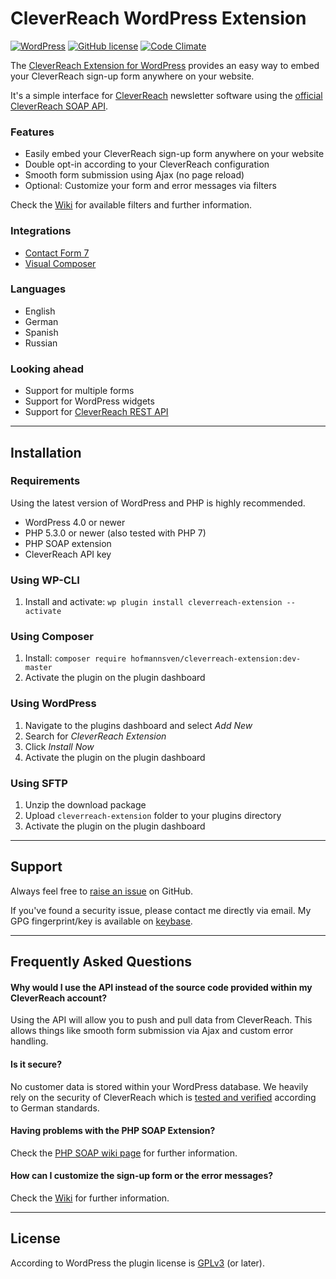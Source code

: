 # CleverReach WordPress Extension 

[![WordPress](https://img.shields.io/wordpress/v/github/hofmannsven/cleverreach-extension.svg?style=flat-square)](https://wordpress.org/plugins/cleverreach-extension/)
[![GitHub license](https://img.shields.io/badge/license-GPLv3-blue.svg?style=flat-square)](https://raw.githubusercontent.com/hofmannsven/cleverreach-extension/master/LICENSE.md)
[![Code Climate](https://img.shields.io/codeclimate/github/hofmannsven/cleverreach-extension.svg?style=flat-square)](https://codeclimate.com/github/hofmannsven/cleverreach-extension)

The [CleverReach Extension for WordPress](https://wordpress.org/plugins/cleverreach-extension/) provides an easy way to embed your CleverReach sign-up form anywhere on your website.

It's a simple interface for [CleverReach](https://www.cleverreach.com/) newsletter software using the [official CleverReach SOAP API](https://api.cleverreach.com/soap/doc/5.0/).

### Features
* Easily embed your CleverReach sign-up form anywhere on your website
* Double opt-in according to your CleverReach configuration
* Smooth form submission using Ajax (no page reload)
* Optional: Customize your form and error messages via filters 

Check the [Wiki](https://github.com/hofmannsven/cleverreach-extension/wiki) for available filters and further information.

### Integrations
* [Contact Form 7](https://github.com/hofmannsven/cleverreach-extension/wiki/Contact-Form-7)
* [Visual Composer](https://vc.wpbakery.com/)

### Languages
* English
* German
* Spanish
* Russian

### Looking ahead
* Support for multiple forms
* Support for WordPress widgets
* Support for [CleverReach REST API](https://rest.cleverreach.com/explorer/)


*** 


## Installation

### Requirements
Using the latest version of WordPress and PHP is highly recommended.

* WordPress 4.0 or newer
* PHP 5.3.0 or newer (also tested with PHP 7)
* PHP SOAP extension
* CleverReach API key

### Using WP-CLI
1. Install and activate: `wp plugin install cleverreach-extension --activate`

### Using Composer
1. Install: `composer require hofmannsven/cleverreach-extension:dev-master`
2. Activate the plugin on the plugin dashboard

### Using WordPress
1. Navigate to the plugins dashboard and select _Add New_
2. Search for _CleverReach Extension_
3. Click _Install Now_
4. Activate the plugin on the plugin dashboard

### Using SFTP
1. Unzip the download package
2. Upload `cleverreach-extension` folder to your plugins directory
3. Activate the plugin on the plugin dashboard


*** 


## Support

Always feel free to [raise an issue](https://github.com/hofmannsven/cleverreach-extension/issues) on GitHub.

If you've found a security issue, please contact me directly via email.
My GPG fingerprint/key is available on [keybase](https://keybase.io/hofmannsven).


*** 


## Frequently Asked Questions

#### Why would I use the API instead of the source code provided within my CleverReach account?
Using the API will allow you to push and pull data from CleverReach. 
This allows things like smooth form submission via Ajax and custom error handling.

#### Is it secure?
No customer data is stored within your WordPress database. 
We heavily rely on the security of CleverReach which is [tested and verified](https://www.cleverreach.com/security) according to German standards.

#### Having problems with the PHP SOAP Extension?
Check the [PHP SOAP wiki page](https://github.com/hofmannsven/cleverreach-extension/wiki/PHP-SOAP-Extension) for further information.

#### How can I customize the sign-up form or the error messages?
Check the [Wiki](https://github.com/hofmannsven/cleverreach-extension/wiki) for further information.


*** 


## License

According to WordPress the plugin license is [GPLv3](https://www.gnu.org/licenses/gpl-3.0.txt) (or later).
